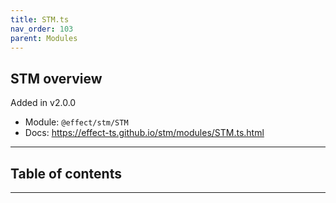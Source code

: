 ```yaml
---
title: STM.ts
nav_order: 103
parent: Modules
---
```


## STM overview

Added in v2.0.0

- Module: `@effect/stm/STM`
- Docs: https://effect-ts.github.io/stm/modules/STM.ts.html

---

<h2 class="text-delta">Table of contents</h2>

---
